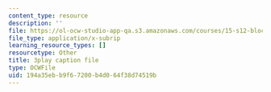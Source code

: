 ```yaml
---
content_type: resource
description: ''
file: https://ol-ocw-studio-app-qa.s3.amazonaws.com/courses/15-s12-blockchain-and-money-fall-2018/194a35ebb9f67200b4d064f38d74519b_sMnBl0g3Ev4.srt
file_type: application/x-subrip
learning_resource_types: []
resourcetype: Other
title: 3play caption file
type: OCWFile
uid: 194a35eb-b9f6-7200-b4d0-64f38d74519b
---
```

